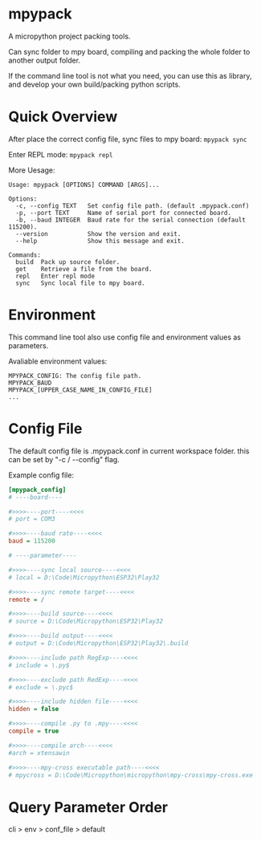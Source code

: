 # mpypack
A micropython project packing tools.

Can sync folder to mpy board, compiling and packing the whole folder to another output folder.

If the command line tool is not what you need, you can use this as library, and develop your own build/packing python scripts.

# Quick Overview
After place the correct config file, sync files to mpy board:
``` mpypack sync ```

Enter REPL mode: 
``` mpypack repl ```

More Uesage:
```
Usage: mpypack [OPTIONS] COMMAND [ARGS]...

Options:
  -c, --config TEXT   Set config file path. (default .mpypack.conf)
  -p, --port TEXT     Name of serial port for connected board.
  -b, --baud INTEGER  Baud rate for the serial connection (default 115200).
  --version           Show the version and exit.
  --help              Show this message and exit.

Commands:
  build  Pack up source folder.
  get    Retrieve a file from the board.
  repl   Enter repl mode
  sync   Sync local file to mpy board.
```

# Environment
This command line tool also use config file and environment values as parameters.

Avaliable environment values:
```
MPYPACK_CONFIG: The config file path.
MPYPACK_BAUD
MPYPACK_[UPPER_CASE_NAME_IN_CONFIG_FILE]
...
```

# Config File
The default config file is .mpypack.conf in current workspace folder. this can be set by "-c / --config" flag.

Example config file:
```ini
[mpypack_config]
# ----board----

#>>>>----port----<<<<
# port = COM3

#>>>>----baud rate----<<<<
baud = 115200

# ----parameter----

#>>>>----sync local source----<<<<
# local = D:\Code\Micropython\ESP32\Play32

#>>>>----sync remote target----<<<<
remote = /

#>>>>----build source----<<<<
# source = D:\Code\Micropython\ESP32\Play32

#>>>>----build output----<<<<
# output = D:\Code\Micropython\ESP32\Play32\.build

#>>>>----include path RegExp----<<<<
# include = \.py$

#>>>>----exclude path RedExp----<<<<
# exclude = \.pyc$

#>>>>----include hidden file----<<<<
hidden = false

#>>>>----compile .py to .mpy----<<<<
compile = true

#>>>>----compile arch----<<<<
#arch = xtensawin

#>>>>----mpy-cross executable path----<<<<
# mpycross = D:\Code\Micropython\micropython\mpy-cross\mpy-cross.exe
```

# Query Parameter Order

cli > env > conf_file > default
